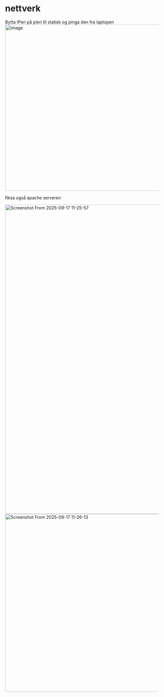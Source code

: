 # nettverk

Bytta IPen på pien til statisk og pinga den fra laptopen
<img width="945" height="545" alt="image" src="https://github.com/user-attachments/assets/922125f8-1c82-442c-b4cd-e926d10ecced" />


fiksa også apache serveren

<img width="1856" height="1014" alt="Screenshot From 2025-09-17 11-25-57" src="https://github.com/user-attachments/assets/e51ca723-7fb4-448c-a48d-3071cae4f34f" />

<img width="826" height="583" alt="Screenshot From 2025-09-17 11-26-13" src="https://github.com/user-attachments/assets/e25f3967-8764-4318-8377-e437c6f6ad41" />


